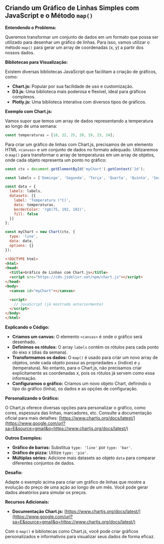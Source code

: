 ## Criando um Gráfico de Linhas Simples com JavaScript e o Método `map()`

**Entendendo o Problema:**

Queremos transformar um conjunto de dados em um formato que possa ser utilizado para desenhar um gráfico de linhas. Para isso, vamos utilizar o método `map()` para gerar um array de coordenadas (x, y) a partir dos nossos dados.

**Bibliotecas para Visualização:**

Existem diversas bibliotecas JavaScript que facilitam a criação de gráficos, como:

  * **Chart.js:** Popular por sua facilidade de uso e customização.
  * **D3.js:** Uma biblioteca mais poderosa e flexível, ideal para gráficos complexos.
  * **Plotly.js:** Uma biblioteca interativa com diversos tipos de gráficos.

**Exemplo com Chart.js:**

Vamos supor que temos um array de dados representando a temperatura ao longo de uma semana:

```javascript
const temperaturas = [18, 22, 25, 20, 19, 23, 24];
```

Para criar um gráfico de linhas com Chart.js, precisamos de um elemento HTML `<canvas>` e um conjunto de dados no formato adequado. Utilizaremos o `map()` para transformar o array de temperaturas em um array de objetos, onde cada objeto representa um ponto no gráfico:

```javascript
const ctx = document.getElementById('myChart').getContext('2d');

const labels = ['Domingo', 'Segunda', 'Terça', 'Quarta', 'Quinta', 'Sexta', 'Sábado'];

const data = {
  labels: labels,
  datasets: [{
    label: 'Temperatura (°C)',
    data: temperaturas,
    borderColor: 'rgb(75, 192, 192)',
    fill: false
  }]
};

const myChart = new Chart(ctx, {
  type: 'line',
  data: data,
  options: {}
});
```

```html
<!DOCTYPE html>
<html>
<head>
  <title>Gráfico de Linhas com Chart.js</title>
  <script src="https://cdn.jsdelivr.net/npm/chart.js"></script>
</head>
<body>
  <canvas id="myChart"></canvas>

  <script>
    // JavaScript (já mostrado anteriormente)
  </script>
</body>
</html>
```


**Explicando o Código:**

  * **Criamos um canvas:** O elemento `<canvas>` é onde o gráfico será desenhado.
  * **Definimos os rótulos:** O array `labels` contém os rótulos para cada ponto do eixo x (dias da semana).
  * **Transformamos os dados:** O `map()` é usado para criar um novo array de objetos, onde cada objeto possui as propriedades `x` (índice) e `y` (temperatura). No entanto, para o Chart.js, não precisamos criar explicitamente as coordenadas x, pois os rótulos já servem como essa informação.
  * **Configuramos o gráfico:** Criamos um novo objeto Chart, definindo o tipo do gráfico (linha), os dados e as opções de configuração.

**Personalizando o Gráfico:**

O Chart.js oferece diversas opções para personalizar o gráfico, como cores, espessura das linhas, marcadores, etc. Consulte a documentação oficial para mais detalhes: [https://www.chartjs.org/docs/latest/](https://www.google.com/url?sa=E&source=gmail&q=https://www.chartjs.org/docs/latest/)

**Outros Exemplos:**

  * **Gráfico de barras:** Substitua `type: 'line'` por `type: 'bar'`.
  * **Gráfico de pizza:** Utilize `type: 'pie'`.
  * **Múltiplas séries:** Adicione mais datasets ao objeto `data` para comparar diferentes conjuntos de dados.



**Desafio:**

Adapte o exemplo acima para criar um gráfico de linhas que mostre a evolução do preço de uma ação ao longo de um mês. Você pode gerar dados aleatórios para simular os preços.

**Recursos Adicionais:**

  * **Documentação Chart.js:** [https://www.chartjs.org/docs/latest/](https://www.google.com/url?sa=E&source=gmail&q=https://www.chartjs.org/docs/latest/)


Com o `map()` e bibliotecas como Chart.js, você pode criar gráficos personalizados e informativos para visualizar seus dados de forma eficaz.
